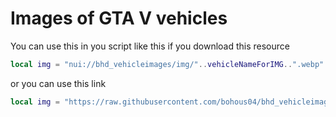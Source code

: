 # Images of GTA V vehicles

You can use this in you script like this if you download this resource 
```lua
local img = "nui://bhd_vehicleimages/img/"..vehicleNameForIMG..".webp"
```
or you can use this link
```lua
local img = "https://raw.githubusercontent.com/bohous04/bhd_vehicleimages/refs/heads/main/img/"..vehicleNameForIMG..".webp"
```
